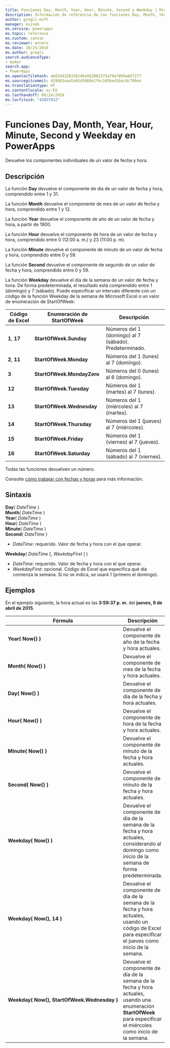 ```yaml
---
title: Funciones Day, Month, Year, Hour, Minute, Second y Weekday | Microsoft Docs
description: Información de referencia de las funciones Day, Month, Year, Hour, Minute, Second y Weekday de PowerApps, con sintaxis y ejemplos
author: gregli-msft
manager: kvivek
ms.service: powerapps
ms.topic: reference
ms.custom: canvas
ms.reviewer: anneta
ms.date: 10/25/2016
ms.author: gregli
search.audienceType:
- maker
search.app:
- PowerApps
ms.openlocfilehash: ab824432833614ba5b2002375a79e7899a8d7277
ms.sourcegitcommit: 429b83aaa5a91d5868e1fbc169bed1bac0c709ea
ms.translationtype: HT
ms.contentlocale: es-ES
ms.lasthandoff: 08/24/2018
ms.locfileid: "42857912"
---
```

# <a name="day-month-year-hour-minute-second-and-weekday-functions-in-powerapps"></a>Funciones Day, Month, Year, Hour, Minute, Second y Weekday en PowerApps
Devuelve los componentes individuales de un valor de fecha y hora.

## <a name="description"></a>Descripción
La función **Day** devuelve el componente de día de un valor de fecha y hora, comprendido entre 1 y 31.

La función **Month** devuelve el componente de mes de un valor de fecha y hora, comprendido entre 1 y 12.

La función **Year** devuelve el componente de año de un valor de fecha y hora, a partir de 1900.

La función **Hour** devuelve el componente de hora de un valor de fecha y hora, comprendido entre 0 (12:00 a. m.) y 23 (11:00 p. m).

La función **Minute** devuelve el componente de minuto de un valor de fecha y hora, comprendido entre 0 y 59.

La función **Second** devuelve el componente de segundo de un valor de fecha y hora, comprendido entre 0 y 59.

La función **Weekday** devuelve el día de la semana de un valor de fecha y hora.  De forma predeterminada, el resultado está comprendido entre 1 (domingo) y 7 (sábado).  Puede especificar un intervalo diferente con un código de la función Weekday de la semana de Microsoft Excel o un valor de enumeración de StartOfWeek:

| Código de Excel | Enumeración de StartOfWeek | Descripción |
| --- | --- | --- |
| **1**, **17** |**StartOfWeek.Sunday** |Números del 1 (domingo) al 7 (sábado).  Predeterminado. |
| **2**, **11** |**StartOfWeek.Monday** |Números del 1 (lunes) al 7 (domingo). |
| **3** |**StartOfWeek.MondayZero** |Números del 0 (lunes) al 6 (domingo). |
| **12** |**StartOfWeek.Tuesday** |Números del 1 (martes) al 7 (lunes). |
| **13** |**StartOfWeek.Wednesday** |Números del 1 (miércoles) al 7 (martes). |
| **14** |**StartOfWeek.Thursday** |Números del 1 (jueves) al 7 (miércoles). |
| **15** |**StartOfWeek.Friday** |Números del 1 (viernes) al 7 (jueves). |
| **16** |**StartOfWeek.Saturday** |Números del 1 (sábado) al 7 (viernes). |

Todas las funciones devuelven un número.

Consulte [cómo trabajar con fechas y horas](../show-text-dates-times.md) para más información.

## <a name="syntax"></a>Sintaxis
**Day**( *DateTime* )<br>**Month**( *DateTime* )<br>**Year**( *DateTime* )<br>**Hour**( *DateTime* )<br>**Minute**( *DateTime* )<br>**Second**( *DateTime* )

* *DateTime*: requerido.  Valor de fecha y hora con el que operar.  

**Weekday**( *DateTime* [, *WeekdayFirst* ] )<br>

* *DateTime*: requerido.  Valor de fecha y hora con el que operar. 
* *WeekdayFirst*: opcional.  Código de Excel que especifica qué día comienza la semana.  Si no se indica, se usará 1 (primero el domingo).

## <a name="examples"></a>Ejemplos
En el ejemplo siguiente, la hora actual es las **3:59:37 p. m.** del **jueves, 9 de abril de 2015**.

| Fórmula | Descripción | Resultado |
| --- | --- | --- |
| **Year(&nbsp;Now()&nbsp;)** |Devuelve el componente de año de la fecha y hora actuales. |2015 |
| **Month(&nbsp;Now()&nbsp;)** |Devuelve el componente de mes de la fecha y hora actuales. |4 |
| **Day(&nbsp;Now()&nbsp;)** |Devuelve el componente de día de la fecha y hora actuales. |9 |
| **Hour(&nbsp;Now()&nbsp;)** |Devuelve el componente de hora de la fecha y hora actuales. |15 |
| **Minute(&nbsp;Now()&nbsp;)** |Devuelve el componente de minuto de la fecha y hora actuales. |59 |
| **Second(&nbsp;Now()&nbsp;)** |Devuelve el componente de minuto de la fecha y hora actuales. |37 |
| **Weekday(&nbsp;Now()&nbsp;)** |Devuelve el componente de día de la semana de la fecha y hora actuales, considerando al domingo como inicio de la semana de forma predeterminada. |5 |
| **Weekday(&nbsp;Now(),&nbsp;14&nbsp;)** |Devuelve el componente de día de la semana de la fecha y hora actuales, usando un código de Excel para especificar el jueves como inicio de la semana. |1 |
| **Weekday(&nbsp;Now(),&nbsp;StartOfWeek.Wednesday&nbsp;)** |Devuelve el componente de día de la semana de la fecha y hora actuales, usando una enumeración **StartOfWeek** para especificar el miércoles como inicio de la semana. |2 |

